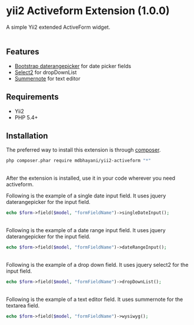 # yii2 Activeform Extension (1.0.0)


A simple Yii2 extended ActiveForm widget.
<br />
<br />

Features
------------
- [Bootstrap daterangepicker](http://www.daterangepicker.com/) for date picker fields
- [Select2](http://www.select2.com/) for dropDownList
- [Summernote](http://www.summernote.com/) for text editor

Requirements
------------
- Yii2
- PHP 5.4+

Installation
------------

The preferred way to install this extension is through [composer](http://getcomposer.org/download/).

```bash
php composer.phar require mdbhayani/yii2-activeform "*"
```

<br />
After the extension is installed, use it in your code wherever you need activeform.

Following is the example of a single date input field. It uses jquery daterangepicker for the input field.
```php
echo $form->field($model, "formFieldName")->singleDateInput();
```

<br />
Following is the example of a date range input field. It uses jquery daterangepicker for the input field.

```php
echo $form->field($model, "formFieldName")->dateRangeInput();
```

<br />
Following is the example of a drop down field. It uses jquery select2 for the input field.

```php
echo $form->field($model, "formFieldName")->dropDownList();
```

<br />
Following is the example of a text editor field. It uses summernote for the textarea field.

```php
echo $form->field($model, "formFieldName")->wysiwyg();
```
